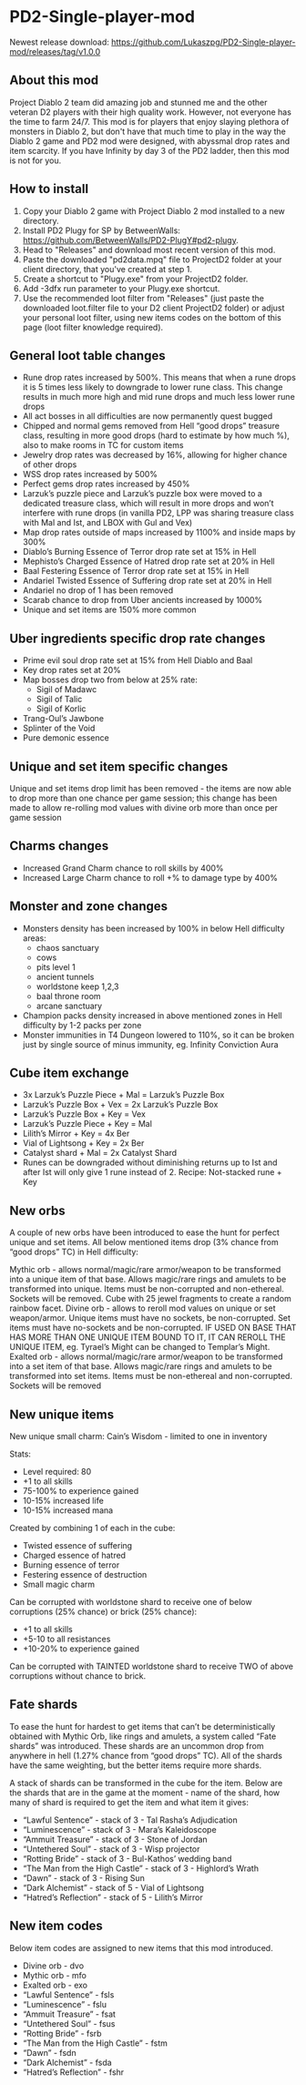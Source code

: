 # PD2-Single-player-mod

Newest release download: https://github.com/Lukaszpg/PD2-Single-player-mod/releases/tag/v1.0.0

## About this mod

Project Diablo 2 team did amazing job and stunned me and the other veteran D2 players with their high quality work. However, not everyone has the time to farm 24/7. This mod is for players that enjoy slaying plethora of monsters in Diablo 2, but don't have that much time to play in the way the Diablo 2 game and PD2 mod were designed, with abyssmal drop rates and item scarcity. If you have Infinity by day 3 of the PD2 ladder, then this mod is not for you.

## How to install

1. Copy your Diablo 2 game with Project Diablo 2 mod installed to a new directory.
2. Install PD2 Plugy for SP by BetweenWalls: https://github.com/BetweenWalls/PD2-PlugY#pd2-plugy.
3. Head to "Releases" and download most recent version of this mod.
4. Paste the downloaded "pd2data.mpq" file to ProjectD2 folder at your client directory, that you've created at step 1.
5. Create a shortcut to "Plugy.exe" from your ProjectD2 folder.
6. Add -3dfx run parameter to your Plugy.exe shortcut.
6. Use the recommended loot filter from "Releases" (just paste the downloaded loot.filter file to your D2 client ProjectD2 folder) or adjust your personal loot filter, using new items codes on the bottom of this page (loot filter knowledge required).

## General loot table changes

* Rune drop rates increased by 500%. This means that when a rune drops it is 5 times less likely to downgrade to lower rune class. This change results in much more high and mid rune drops and much less lower rune drops
* All act bosses in all difficulties are now permanently quest bugged
* Chipped and normal gems removed from Hell “good drops” treasure class, resulting in more good drops (hard to estimate by how much %), also to make rooms in TC for custom items
* Jewelry drop rates was decreased by 16%, allowing for higher chance of other drops
* WSS drop rates increased by 500%
* Perfect gems drop rates increased by 450%
* Larzuk’s puzzle piece and Larzuk’s puzzle box were moved to a dedicated treasure class, which will result in more drops and won’t interfere with rune drops (in vanilla PD2, LPP was sharing treasure class with Mal and Ist, and LBOX with Gul and Vex)
* Map drop rates outside of maps increased by 1100% and inside maps by 300%
* Diablo’s Burning Essence of Terror drop rate set at 15% in Hell
* Mephisto’s Charged Essence of Hatred drop rate set at 20% in Hell
* Baal Festering Essence of Terror drop rate set at 15% in Hell
* Andariel Twisted Essence of Suffering drop rate set at 20% in Hell
* Andariel no drop of 1 has been removed
* Scarab chance to drop from Uber ancients increased by 1000%
* Unique and set items are 150% more common

## Uber ingredients specific drop rate changes

* Prime evil soul drop rate set at 15% from Hell Diablo and Baal
* Key drop rates set at 20%
* Map bosses drop two from below at 25% rate: 
  * Sigil of Madawc
  * Sigil of Talic
  * Sigil of Korlic
* Trang-Oul’s Jawbone
* Splinter of the Void
* Pure demonic essence

## Unique and set item specific changes

Unique and set items drop limit has been removed - the items are now able to drop more than one chance per game session; this change has been made to allow re-rolling mod values with divine orb more than once per game session

## Charms changes

* Increased Grand Charm chance to roll skills by 400%
* Increased Large Charm chance to roll +% to damage type by 400%

## Monster and zone changes

* Monsters density has been increased by 100% in below Hell difficulty areas: 
  * chaos sanctuary
  * cows
  * pits level 1
  * ancient tunnels
  * worldstone keep 1,2,3
  * baal throne room
  * arcane sanctuary
* Champion packs density increased in above mentioned zones in Hell difficulty by 1-2 packs per zone
* Monster immunities in T4 Dungeon lowered to 110%, so it can be broken just by single source of minus immunity, eg. Infinity Conviction Aura

## Cube item exchange

* 3x Larzuk’s Puzzle Piece + Mal = Larzuk’s Puzzle Box
* Larzuk’s Puzzle Box + Vex = 2x Larzuk’s Puzzle Box
* Larzuk’s Puzzle Box + Key = Vex
* Larzuk’s Puzzle Piece + Key = Mal
* Lilith’s Mirror + Key = 4x Ber
* Vial of Lightsong + Key = 2x Ber
* Catalyst shard + Mal = 2x Catalyst Shard
* Runes can be downgraded without diminishing returns up to Ist and after Ist will only give 1 rune instead of 2. Recipe: Not-stacked rune + Key

## New orbs

A couple of new orbs have been introduced to ease the hunt for perfect unique and set items. All below mentioned items drop (3% chance from “good drops” TC) in Hell difficulty:

Mythic orb - allows normal/magic/rare armor/weapon to be transformed into a unique item of that base. Allows magic/rare rings and amulets to be transformed into unique. Items must be non-corrupted and non-ethereal. Sockets will be removed. Cube with 25 jewel fragments to create a random rainbow facet.
Divine orb - allows to reroll mod values on unique or set weapon/armor. Unique items must have no sockets, be non-corrupted. Set items must have no-sockets and be non-corrupted. IF USED ON BASE THAT HAS MORE THAN ONE UNIQUE ITEM BOUND TO IT, IT CAN REROLL THE UNIQUE ITEM, eg. Tyrael’s Might can be changed to Templar’s Might.
Exalted orb - allows normal/magic/rare armor/weapon to be transformed into a set item of that base. Allows magic/rare rings and amulets to be transformed into set items. Items must be non-ethereal and non-corrupted. Sockets will be removed

## New unique items

New unique small charm: Cain’s Wisdom - limited to one in inventory

Stats:

* Level required: 80
* +1 to all skills
* 75-100% to experience gained
* 10-15% increased life
* 10-15% increased mana


Created by combining 1 of each in the cube: 
* Twisted essence of suffering
* Charged essence of hatred
* Burning essence of terror
* Festering essence of destruction
* Small magic charm

Can be corrupted with worldstone shard to receive one of below corruptions (25% chance)  or brick (25% chance):

* +1 to all skills
* +5-10 to all resistances
* +10-20% to experience gained

Can be corrupted with TAINTED worldstone shard to receive TWO of above corruptions without chance to brick.

## Fate shards

To ease the hunt for hardest to get items that can’t be deterministically obtained with Mythic Orb, like rings and amulets, a system called “Fate shards” was introduced. These shards are an uncommon drop from anywhere in hell (1.27% chance from “good drops” TC). All of the shards have the same weighting, but the better items require more shards.

A stack of shards can be transformed in the cube for the item. Below are the shards that are in the game at the moment - name of the shard, how many of shard is required to get the item and what item it gives:

* “Lawful Sentence” - stack of 3 - Tal Rasha’s Adjudication
* “Luminescence” - stack of 3 - Mara’s Kaleidoscope
* “Ammuit Treasure” - stack of 3 - Stone of Jordan
* “Untethered Soul” - stack of 3 - Wisp projector
* “Rotting Bride” - stack of 3 - Bul-Kathos’ wedding band
* “The Man from the High Castle” - stack of 3 - Highlord’s Wrath
* “Dawn” - stack of 3 - Rising Sun
* “Dark Alchemist” - stack of 5 - Vial of Lightsong
* “Hatred’s Reflection” - stack of 5 - Lilith’s Mirror

## New item codes

Below item codes are assigned to new items that this mod introduced. 

* Divine orb - dvo
* Mythic orb - mfo
* Exalted orb - exo
* “Lawful Sentence” - fsls
* “Luminescence” - fslu
* “Ammuit Treasure” - fsat
* “Untethered Soul” - fsus
* “Rotting Bride” - fsrb 
* “The Man from the High Castle” - fstm
* “Dawn” - fsdn
* “Dark Alchemist” - fsda
* “Hatred’s Reflection” - fshr


